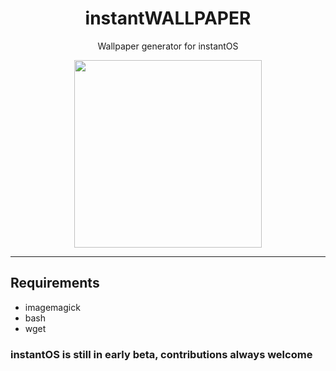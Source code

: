 <div align="center">
    <h1>instantWALLPAPER</h1>
    <p>Wallpaper generator for instantOS</p>
    <img width="300" height="300" src="https://raw.githubusercontent.com/instantOS/instantLOGO/master/png/wall.png">
</div>

--------  
## Requirements
 - imagemagick
 - bash
 - wget

### instantOS is still in early beta, contributions always welcome
